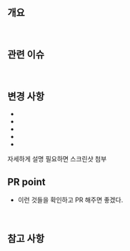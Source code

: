 ## 개요

<br>

## 관련 이슈


<br>


## 변경 사항
-
-
-
-
-

자세하게 설명
필요하면 스크린샷 첨부
<br>

## PR point
- 이런 것들을 확인하고 PR 해주면 좋겠다.

<br>

## 참고 사항

<br>
